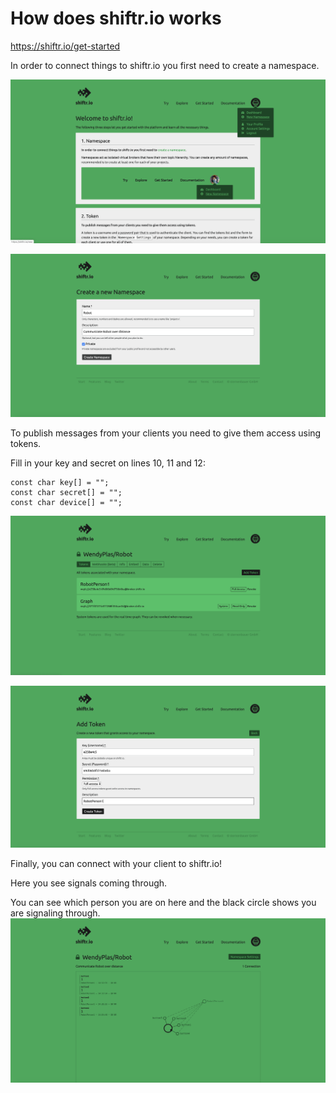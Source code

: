 # How does shiftr.io works

https://shiftr.io/get-started

In order to connect things to shiftr.io you first need to create a namespace.

![](Images/Shiftr1.png)

![](Images/Shiftr2.png)

To publish messages from your clients you need to give them access using tokens. 

Fill in your key and secret on lines 10, 11 and 12:

```
const char key[] = ""; 
const char secret[] = "";
const char device[] = "";
```

![](Images/Shiftr3.png)

![](Images/Shiftr4.png)

Finally, you can connect with your client to shiftr.io! 

Here you see signals coming through. 

You can see which person you are on here and the black circle shows you are signaling through.
![](Images/Shiftr5.png)
